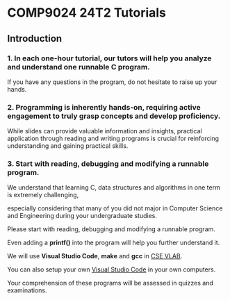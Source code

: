 # COMP9024 24T2 Tutorials

## Introduction

### 1. In each one-hour tutorial, our tutors will help you analyze and understand one runnable C program.

If you have any questions in the program, do not hesitate to raise up your hands.


### 2. Programming is inherently hands-on, requiring active engagement to truly grasp concepts and develop proficiency. 

While slides can provide valuable information and insights, practical application through reading and writing programs 
is crucial for reinforcing understanding and gaining practical skills. 

### 3. Start with reading, debugging and modifying a runnable program. 

We understand that learning C, data structures and algorithms in one term is extremely challenging, 

especially considering that many of you did not major in Computer Science and Engineering during your undergraduate studies.

Please start with reading, debugging and modifying a runnable program.

Even adding a **printf()** into the program will help you further understand it.

We will use **Visual Studio Code**, **make** and **gcc** in [CSE VLAB](https://vlabgateway.cse.unsw.edu.au/).

You can also setup your own [Visual Studio Code](https://code.visualstudio.com/docs/setup/linux) in your own computers.

Your comprehension of these programs will be assessed in quizzes and examinations.










